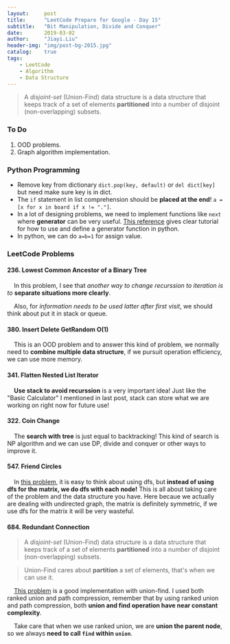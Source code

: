 ```yaml
---
layout:     post
title:      "LeetCode Prepare for Google - Day 15"
subtitle:   "Bit Manipulation, Divide and Conquer"
date:       2019-03-02
author:     "Jiayi.Liu"
header-img: "img/post-bg-2015.jpg"
catalog: 	true
tags:
    - LeetCode
    - Algorithm
    - Data Structure
---
```


> A *disjoint-set* (Union-Find) data structure is a data structure that keeps track of a set of elements **partitioned** into a number of disjoint (non-overlapping) subsets.

### To Do

1. OOD problems.
2. Graph algorithm implementation.

### Python Programming

* Remove key from dictionary `dict.pop(key, default)` or `del dict[key]` but need make sure key is in dict.
* The `if` statement in list comprehension should be **placed at the end**! `a = [x for x in board if x != "."]`.
* In a lot of designing problems, we need to implement functions like `next` where **generator** can be very useful. [This reference](https://www.programiz.com/python-programming/generator) gives clear tutorial for how to use and define a generator function in python.
* In python, we can do `a=b=1` for assign value.

### LeetCode Problems

#### 236. Lowest Common Ancestor of a Binary Tree

&nbsp;&nbsp;&nbsp;&nbsp;In this problem, I see that *another way to change recurssion to iteration is to* **separate situations more clearly**. 

&nbsp;&nbsp;&nbsp;&nbsp;Also, for *information needs to be used latter after first visit*, we should think about put it in stack or queue.

#### 380. Insert Delete GetRandom O(1)

&nbsp;&nbsp;&nbsp;&nbsp;This is an OOD problem and to answer this kind of problem, we normally need to **combine multiple data structure**, if we pursuit operation efficiency, we can use more memory.

#### 341. Flatten Nested List Iterator

&nbsp;&nbsp;&nbsp;&nbsp;**Use stack to avoid recurssion** is a very important idea! Just like the "Basic Calculator" I mentioned in last post, stack can store what we are working on right now for future use!

#### 322. Coin Change

&nbsp;&nbsp;&nbsp;&nbsp;The **search with tree** is just equal to backtracking! This kind of search is NP algorithm and we can use DP, divide and conquer or other ways to improve it.

#### 547. Friend Circles

&nbsp;&nbsp;&nbsp;&nbsp;In [this problem](https://leetcode.com/problems/friend-circles/discuss/101349/Python-Simple-Explanation), it is easy to think about using dfs, but **instead of using dfs for the matrix, we do dfs with each node!** This is all about taking care of the problem and the data structure you have. Here becaue we actually are dealing with undirected graph, the matrix is definitely symmetric, if we use dfs for the matrix it will be very wasteful.

#### 684. Redundant Connection

> A *disjoint-set* (Union-Find) data structure is a data structure that keeps track of a set of elements **partitioned** into a number of disjoint (non-overlapping) subsets.

> Union-Find cares about **partition** a set of elements, that's when we can use it.

&nbsp;&nbsp;&nbsp;&nbsp;[This problem](https://leetcode.com/problems/redundant-connection/) is a good implementation with union-find. I used both ranked union and path compression, remember that by using ranked union and path compression, both **union and find operation have near constant complexity**.

&nbsp;&nbsp;&nbsp;&nbsp;Take care that when we use ranked union, we are **union the parent node**, so we always **need to call `find` within `union`**.